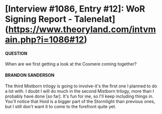 # [Interview #1086, Entry #12]: WoR Signing Report - Talenelat](https://www.theoryland.com/intvmain.php?i=1086#12)

#### QUESTION

When are we first getting a look at the Cosmere coming together?

#### BRANDON SANDERSON

The third Mistborn trilogy is going to involve-it's the first one I planned to do a lot with. I doubt I will do much in the second Mistborn trilogy, more than I probably have done [so far]. It's fun for me, so I'll keep including things in. You'll notice that Hoid is a bigger part of the Stormlight than previous ones, but I still don't want it to come to the forefront quite yet.

